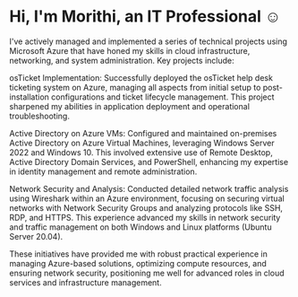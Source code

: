 # Hi, I'm Morithi, an IT Professional ☺

I've actively managed and implemented a series of technical projects using Microsoft Azure that have honed my skills in cloud infrastructure, networking, and system administration. Key projects include:

osTicket Implementation: Successfully deployed the osTicket help desk ticketing system on Azure, managing all aspects from initial setup to post-installation configurations and ticket lifecycle management. This project sharpened my abilities in application deployment and operational troubleshooting.

Active Directory on Azure VMs: Configured and maintained on-premises Active Directory on Azure Virtual Machines, leveraging Windows Server 2022 and Windows 10. This involved extensive use of Remote Desktop, Active Directory Domain Services, and PowerShell, enhancing my expertise in identity management and remote administration.

Network Security and Analysis: Conducted detailed network traffic analysis using Wireshark within an Azure environment, focusing on securing virtual networks with Network Security Groups and analyzing protocols like SSH, RDP, and HTTPS. This experience advanced my skills in network security and traffic management on both Windows and Linux platforms (Ubuntu Server 20.04).

These initiatives have provided me with robust practical experience in managing Azure-based solutions, optimizing compute resources, and ensuring network security, positioning me well for advanced roles in cloud services and infrastructure management.
